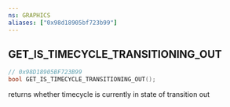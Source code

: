```yaml
---
ns: GRAPHICS
aliases: ["0x98d18905bf723b99"]
---
```

## GET_IS_TIMECYCLE_TRANSITIONING_OUT

```c
// 0x98D18905BF723B99
bool GET_IS_TIMECYCLE_TRANSITIONING_OUT();
```

returns whether timecycle is currently in state of transition out

